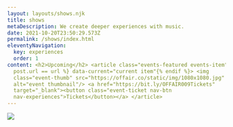 ```yaml
---
layout: layouts/shows.njk
title: shows
metaDescription: We create deeper experiences with music.
date: 2021-10-20T23:50:29.573Z
permalink: /shows/index.html
eleventyNavigation:
  key: experiences
  order: 1
content: <h2>Upcoming</h2> <article class="events-featured events-item"{% if
  post.url == url %} data-current="current item"{% endif %}> <img
  class="event-thumb" src="https://offair.co/static/img/1080x1080.jpg"
  alt="event thumbnail"/> <a href="https://bit.ly/OFFAIR009Tickets"
  target="_blank"><button class="event-ticket nav-btn
  nav-experiences">Tickets</button></a> </article>
---
```

<!--  START ROW --><section class="events-container"><!--  START ROW -->

<!--  Event 1 --><article class="events-featured events-item">

<!--  EDIT THIS LINE FOR LINK TO TICKETS -- Link to tickets goes after 'href' between quotes -->

<a href="https://dice.fm/event/bmbqk-sounds-of-saving-x-offair-present-nick-hakim-1st-jun-public-records-new-york-tickets?pid=530cb286"><!--  END LINK -->

<!--  EDIT IMAGE --><img class="event-thumb" src="https://offair.co/static/img/offair_public-records-june-1_4x5_update.jpg"/>

<!--  END IMAGE -->

\
</a>

</article>

<!--  END ROW --></section><!--  END ROW -->

<!--  DO NOT EDIT THIS SCRIPT BELOW -->

<script charset="utf-8" src="https://widget.bandsintown.com/main.min.js"></script>

<a class="bit-widget-initializer" data-artist-name="id_15497151" data-font="BG light" data-language="en" data-display-details="false" data-text-color="#1d1c1d" data-background-color="rgba(0,0,0,0)" data-separator-color="#3e3c3d" data-popup-background-color="#ede2cd" data-link-color="rgba(115, 149, 156, 1)" data-link-text-color="#1d1c1d" data-display-play-my-city="false" data-auto-style="true" data-display-lineup="false" data-display-details="false" data-display-logo="false" data-display-track-button="false"></a><!--  END OF BANDS IN TOWN SCRIPT -->